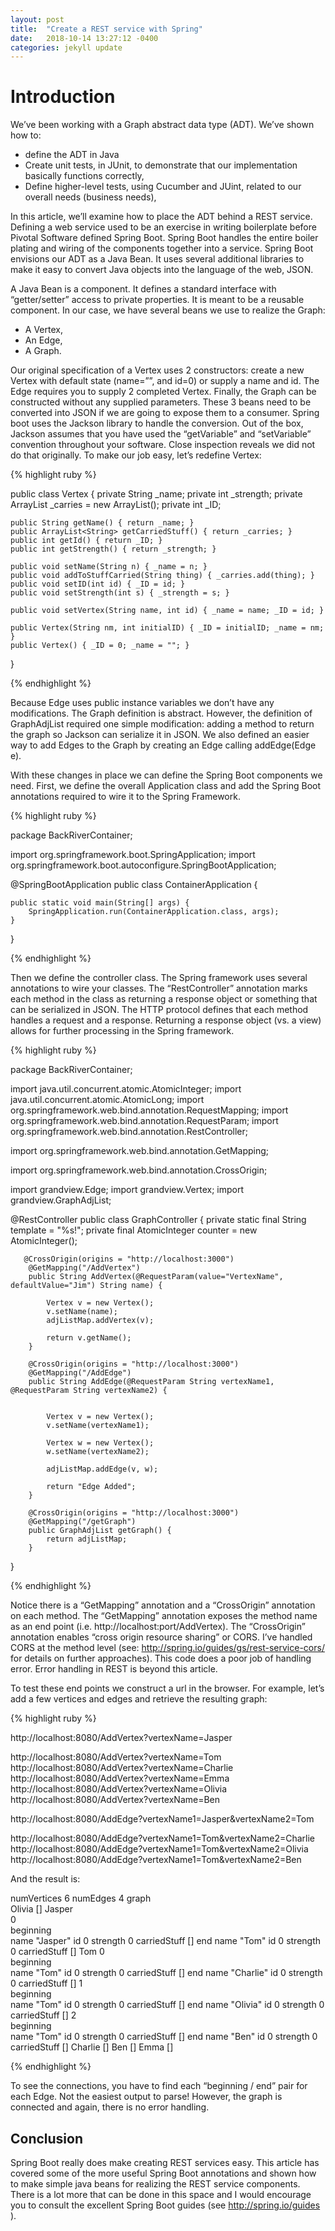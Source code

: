 ```yaml
---
layout: post
title:  "Create a REST service with Spring"
date:   2018-10-14 13:27:12 -0400
categories: jekyll update
---
```

# Introduction

We’ve been working with a Graph abstract data type (ADT).  We’ve shown how to: 

+ define the ADT in Java
+ Create unit tests, in JUnit, to demonstrate that our implementation basically functions correctly,
+ Define higher-level tests, using Cucumber and JUint, related to our overall needs (business needs),

In this article, we’ll examine how to place the ADT behind a REST service.  Defining a web service used to be an exercise in writing boilerplate before Pivotal Software defined Spring Boot. Spring Boot handles the entire boiler plating and wiring of the components together into a service.  Spring Boot envisions our ADT as a Java Bean.  It uses several additional libraries to make it easy to convert Java objects into the language of the web, JSON.

A Java Bean is a component.  It defines a standard interface with “getter/setter” access to private properties.  It is meant to be a reusable component.  In our case, we have several beans we use to realize the Graph: 

+ A Vertex, 
+ An Edge,
+ A Graph.  

Our original specification of a Vertex uses 2 constructors: create a new Vertex with default state (name=””, and id=0) or supply a name and id.  The Edge requires you to supply 2 completed Vertex.  Finally, the Graph can be constructed without any supplied parameters.  These 3 beans need to be converted into JSON if we are going to expose them to a consumer.  Spring boot uses the Jackson library to handle the conversion.  Out of the box, Jackson assumes that you have used the “getVariable” and “setVariable” convention throughout your software.  Close inspection reveals we did not do that originally.  To make our job easy, let’s redefine Vertex:

{% highlight ruby %}

public class Vertex {
	private String _name;
	private int _strength;
	private ArrayList<String> _carries = new ArrayList<String>();
	private int _ID;
	
	public String getName() { return _name; }
	public ArrayList<String> getCarriedStuff() { return _carries; }
	public int getId() { return _ID; }
	public int getStrength() { return _strength; }
	
	public void setName(String n) { _name = n; }
	public void addToStuffCarried(String thing) { _carries.add(thing); }
	public void setID(int id) { _ID = id; }
	public void setStrength(int s) { _strength = s; }
	
	public void setVertex(String name, int id) { _name = name; _ID = id; }
	
	public Vertex(String nm, int initialID) { _ID = initialID; _name = nm; }
	public Vertex() { _ID = 0; _name = ""; }
}

{% endhighlight %}

Because Edge uses public instance variables we don’t have any modifications.   The Graph definition is abstract.  However, the definition of GraphAdjList required one simple modification: adding a method to return the graph so Jackson can serialize it in JSON.  We also defined an easier way to add Edges to the Graph by creating an Edge calling addEdge(Edge e).

With these changes in place we can define the Spring Boot components we need.  First, we define the overall Application class and add the Spring Boot annotations required to wire it to the Spring Framework.

{% highlight ruby %}

package BackRiverContainer;

import org.springframework.boot.SpringApplication;
import org.springframework.boot.autoconfigure.SpringBootApplication;

@SpringBootApplication
public class ContainerApplication {

    public static void main(String[] args) {
        SpringApplication.run(ContainerApplication.class, args);
    }

}

{% endhighlight %}

Then we define the controller class.  The Spring framework uses several annotations to wire your classes.  The “RestController” annotation marks each method in the class as returning a response object or something that can be serialized in JSON.  The HTTP protocol defines that each method handles a request and a response.  Returning a response object (vs. a view) allows for further processing in the Spring framework.  

{% highlight ruby %}

package BackRiverContainer;

import java.util.concurrent.atomic.AtomicInteger;
import java.util.concurrent.atomic.AtomicLong;
import org.springframework.web.bind.annotation.RequestMapping;
import org.springframework.web.bind.annotation.RequestParam;
import org.springframework.web.bind.annotation.RestController;

import org.springframework.web.bind.annotation.GetMapping;

import org.springframework.web.bind.annotation.CrossOrigin;

import grandview.Edge;
import grandview.Vertex;
import grandview.GraphAdjList;

@RestController
public class GraphController {
	 private static final String template = "%s!";
	    private final AtomicInteger counter = new AtomicInteger();

	   @CrossOrigin(origins = "http://localhost:3000")
	    @GetMapping("/AddVertex")
	    public String AddVertex(@RequestParam(value="VertexName", 					defaultValue="Jim") String name) {
	    	
	    	Vertex v = new Vertex();
	    	v.setName(name);
	    	adjListMap.addVertex(v);
	    	
	    	return v.getName();
	    }
	    
	    @CrossOrigin(origins = "http://localhost:3000")
	    @GetMapping("/AddEdge")
	    public String AddEdge(@RequestParam String vertexName1, 				@RequestParam String vertexName2) {
	    	
	
	        Vertex v = new Vertex();
	    	v.setName(vertexName1);
	    	
	    	Vertex w = new Vertex();
	    	w.setName(vertexName2);
	    	
	    	adjListMap.addEdge(v, w);
	    	
	    	return "Edge Added";
	    }
	    
	    @CrossOrigin(origins = "http://localhost:3000")
	    @GetMapping("/getGraph")
	    public GraphAdjList getGraph() {
	    	return adjListMap;
	    }
	    
}

{% endhighlight %}

Notice there is a “GetMapping” annotation and a “CrossOrigin” annotation on each method.  The “GetMapping” annotation exposes the method name as an end point (i.e. http://localhost:port/AddVertex).  The “CrossOrigin” annotation enables “cross origin resource sharing” or CORS.  I’ve handled CORS at the method level (see: http://spring.io/guides/gs/rest-service-cors/ for details on further approaches).  This code does a poor job of handling error.  Error handling in REST is beyond this article.

To test these end points we construct a url in the browser.  For example, let’s add a few vertices and edges and retrieve the resulting graph:

{% highlight ruby %}

http://localhost:8080/AddVertex?vertexName=Jasper

http://localhost:8080/AddVertex?vertexName=Tom
http://localhost:8080/AddVertex?vertexName=Charlie
http://localhost:8080/AddVertex?vertexName=Emma
http://localhost:8080/AddVertex?vertexName=Olivia
http://localhost:8080/AddVertex?vertexName=Ben

http://localhost:8080/AddEdge?vertexName1=Jasper&vertexName2=Tom

http://localhost:8080/AddEdge?vertexName1=Tom&vertexName2=Charlie
http://localhost:8080/AddEdge?vertexName1=Tom&vertexName2=Olivia
http://localhost:8080/AddEdge?vertexName1=Tom&vertexName2=Ben

And the result is:

	
numVertices	6
numEdges	4
graph	
Olivia	[]
Jasper	
0	
beginning	
name	"Jasper"
id	0
strength	0
carriedStuff	[]
end	
name	"Tom"
id	0
strength	0
carriedStuff	[]
Tom	
0	
beginning	
name	"Tom"
id	0
strength	0
carriedStuff	[]
end	
name	"Charlie"
id	0
strength	0
carriedStuff	[]
1	
beginning	
name	"Tom"
id	0
strength	0
carriedStuff	[]
end	
name	"Olivia"
id	0
strength	0
carriedStuff	[]
2	
beginning	
name	"Tom"
id	0
strength	0
carriedStuff	[]
end	
name	"Ben"
id	0
strength	0
carriedStuff	[]
Charlie	[]
Ben	[]
Emma	[]


{% endhighlight %}

To see the connections, you have to find each “beginning / end” pair for each Edge.  Not the easiest output to parse! However, the graph is connected and again, there is no error handling.

## Conclusion

Spring Boot really does make creating REST services easy.  This article has covered some of the more useful Spring Boot annotations and shown how to make simple java beans for realizing the REST service components.  There is a lot more that can be done in this space and I would encourage you to consult the excellent Spring Boot guides (see http://spring.io/guides ).
